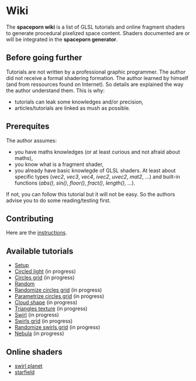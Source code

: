 # Wiki

The **spaceporn wiki** is a list of GLSL tutorials and online fragment shaders
to generate procedural pixelized space content. Shaders documented are or will
be integrated in the **spaceporn generator**.

## Before going further

Tutorials are not written by a professional graphic programmer. The author did
not receive a formal shadering formation. The author learned by himself (and
from ressources found on Internet). So details are explained the way the
author understand them. This is why:
- tutorials can leak some knowledges and/or precision,
- articles/tutorials are linked as mush as possible.

## Prerequites

The author assumes:
- you have maths knowledges (or at least curious and not afraid about
maths),
- you know what is a fragment shader,
- you already have basic knowlegde of GLSL shaders. At least about specific
types (*vec2*, *vec3*, *vec4*, *ivec2*, *uvec2*, *mat2*, ...) and built-in
functions (*abs()*, *sin()*, *floor()*, *fract()*, *length()*, ...).

If not, you can follow this tutorial but it will not be easy. So the authors
advise you to do some reading/testing first.

## Contributing

Here are the [instructions](CONTRIBUTING).

## Available tutorials

- [Setup](Setup)
- [Circled light](Circled-light) (in progress)
- [Circles grid](Circles-grid) (in progress)
- [Random](Random)
- [Randomize circles grid](Randomize-circles-grid) (in progress)
- [Parametrize circles grid](Parametrize-circles-grid) (in progress)
- [Cloud shape](Cloud-shape) (in progress)
- [Triangles texture](Triangles-texture) (in progress)
- [Swirl](Swirl) (in progress)
- [Swirls grid](Swirls-grid) (in progress)
- [Randomize swirls grid](Randomize-swirls-grid) (in progress)
- [Nebula](Nebula) (in progress)

## Online shaders

- [swirl planet](https://www.shadertoy.com/view/NdjyDV)
- [starfield](https://www.shadertoy.com/view/fsjBzy)
